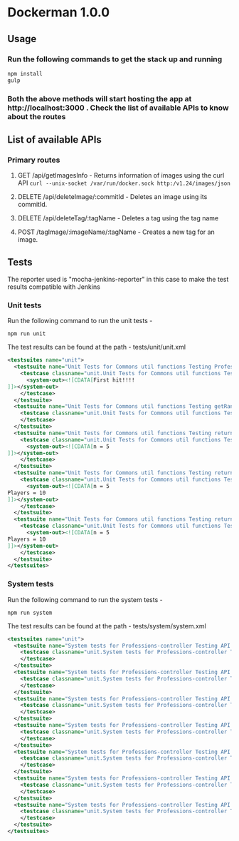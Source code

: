 # Dockerman 1.0.0

## Usage

### Run the following commands to get the stack up and running

```javascript
npm install
gulp
```
### Both the above methods will start hosting the app at http://localhost:3000 . Check the list of available APIs to know about the routes

## List of available APIs

### Primary routes
1. GET /api/getImagesInfo - Returns information of images using the curl API 
```curl --unix-socket /var/run/docker.sock http:/v1.24/images/json```


2. DELETE /api/deleteImage/:commitId - Deletes an image using its commitId.


3. DELETE /api/deleteTag/:tagName - Deletes a tag using the tag name


4. POST /tagImage/:imageName/:tagName - Creates a new tag for an image.


## Tests

The reporter used is "mocha-jenkins-reporter" in this case to make the test results compatible with Jenkins
### Unit tests
Run the following command to run the unit tests - 
```
npm run unit
```
The test results can be found at the path - tests/unit/unit.xml
```xml
<testsuites name="unit">
  <testsuite name="Unit Tests for Commons util functions Testing ProfessionsStore" tests="1" errors="0" failures="0" skipped="0" timestamp="2017-09-02T19:11:56" time="0.005">
    <testcase classname="unit.Unit Tests for Commons util functions Testing ProfessionsStore" name="Should return the same instance even if it is invoked multiple times since it implements a singleton model" time="0.001">
      <system-out><![CDATA[First hit!!!!
]]></system-out>
    </testcase>
  </testsuite>
  <testsuite name="Unit Tests for Commons util functions Testing getRandomIntegerInRange" tests="1" errors="0" failures="0" skipped="0" timestamp="2017-09-02T19:11:56" time="0.001">
    <testcase classname="unit.Unit Tests for Commons util functions Testing getRandomIntegerInRange" name="Should return a random integer in specified range which also ensures that it inclusive of min and inclusive of max" time="0">
    </testcase>
  </testsuite>
  <testsuite name="Unit Tests for Commons util functions Testing returnRandomProfessions" tests="1" errors="0" failures="0" skipped="0" timestamp="2017-09-02T19:11:56" time="0">
    <testcase classname="unit.Unit Tests for Commons util functions Testing returnRandomProfessions" name="Should return a random list of professions of length n from the professions corpus" time="0">
      <system-out><![CDATA[n = 5
]]></system-out>
    </testcase>
  </testsuite>
  <testsuite name="Unit Tests for Commons util functions Testing returnListOfProfessionsForEachPlayerWithRepeatations" tests="1" errors="0" failures="0" skipped="0" timestamp="2017-09-02T19:11:56" time="0.001">
    <testcase classname="unit.Unit Tests for Commons util functions Testing returnListOfProfessionsForEachPlayerWithRepeatations" name="Should return a list of professions in sets of 3 for each player" time="0.001">
      <system-out><![CDATA[n = 5
Players = 10
]]></system-out>
    </testcase>
  </testsuite>
  <testsuite name="Unit Tests for Commons util functions Testing returnListOfProfessionsForEachPlayerWithoutRepeatations" tests="1" errors="0" failures="0" skipped="0" timestamp="2017-09-02T19:11:56" time="0.003">
    <testcase classname="unit.Unit Tests for Commons util functions Testing returnListOfProfessionsForEachPlayerWithoutRepeatations" name="Should return a list of professions in sets of 3 for each player and all professions must be unique" time="0.002">
      <system-out><![CDATA[n = 5
Players = 10
]]></system-out>
    </testcase>
  </testsuite>
</testsuites>
```
### System tests
Run the following command to run the system tests - 
```
npm run system

```
The test results can be found at the path - tests/system/system.xml

```xml
<testsuites name="unit">
  <testsuite name="System tests for Professions-controller Testing API /getProfessionsWithoutRepeatations" tests="1" errors="0" failures="0" skipped="0" timestamp="2017-09-02T19:11:40" time="0.031">
    <testcase classname="unit.System tests for Professions-controller Testing API /getProfessionsWithoutRepeatations" name="Should return 400 status code if number of professions is less than number of players number of players x 3" time="0.028">
    </testcase>
  </testsuite>
  <testsuite name="System tests for Professions-controller Testing API /getProfessionsWithoutRepeatations" tests="1" errors="0" failures="0" skipped="0" timestamp="2017-09-02T19:11:40" time="0.009">
    <testcase classname="unit.System tests for Professions-controller Testing API /getProfessionsWithoutRepeatations" name="Should return a list of professions which are also unique" time="0.009">
    </testcase>
  </testsuite>
  <testsuite name="System tests for Professions-controller Testing API /getProfessionsWithRepeatations" tests="1" errors="0" failures="0" skipped="0" timestamp="2017-09-02T19:11:40" time="0.005">
    <testcase classname="unit.System tests for Professions-controller Testing API /getProfessionsWithRepeatations" name="Should return a list of professions which are also unique" time="0.004">
    </testcase>
  </testsuite>
  <testsuite name="System tests for Professions-controller Testing API /getProfessionsWithRepeatations" tests="1" errors="0" failures="0" skipped="0" timestamp="2017-09-02T19:11:40" time="0.005">
    <testcase classname="unit.System tests for Professions-controller Testing API /getProfessionsWithRepeatations" name="Should return a list of professions for every player" time="0.005">
    </testcase>
  </testsuite>
  <testsuite name="System tests for Professions-controller Testing API /getRandomProfessions/:professions" tests="1" errors="0" failures="0" skipped="0" timestamp="2017-09-02T19:11:40" time="0.005">
    <testcase classname="unit.System tests for Professions-controller Testing API /getRandomProfessions/:professions" name="Should return a random list of professions" time="0.005">
    </testcase>
  </testsuite>
  <testsuite name="System tests for Professions-controller Testing API /getTotalProfs" tests="1" errors="0" failures="0" skipped="0" timestamp="2017-09-02T19:11:40" time="0.006">
    <testcase classname="unit.System tests for Professions-controller Testing API /getTotalProfs" name="Should return total number of professions in the professions corpus" time="0.006">
    </testcase>
  </testsuite>
  <testsuite name="System tests for Professions-controller Testing API /getRandomNumbers/:num" tests="1" errors="0" failures="0" skipped="0" timestamp="2017-09-02T19:11:40" time="0.004">
    <testcase classname="unit.System tests for Professions-controller Testing API /getRandomNumbers/:num" name="Should return a total number of professions" time="0.004">
    </testcase>
  </testsuite>
</testsuites>
```

